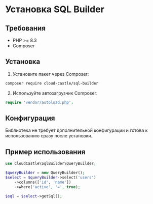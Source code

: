 # Установка SQL Builder

## Требования
- PHP >= 8.3
- Composer

## Установка

1. Установите пакет через Composer:
```bash
composer require cloud-castle/sql-builder
```

2. Используйте автозагрузчик Composer:
```php
require 'vendor/autoload.php';
```

## Конфигурация

Библиотека не требует дополнительной конфигурации и готова к использованию сразу после установки.

## Пример использования

```php
use CloudCastle\SqlBuilder\QueryBuilder;

$queryBuilder = new QueryBuilder();
$select = $queryBuilder->select('users')
    ->columns(['id', 'name'])
    ->where('active', '=', true);

$sql = $select->getSql();
``` 